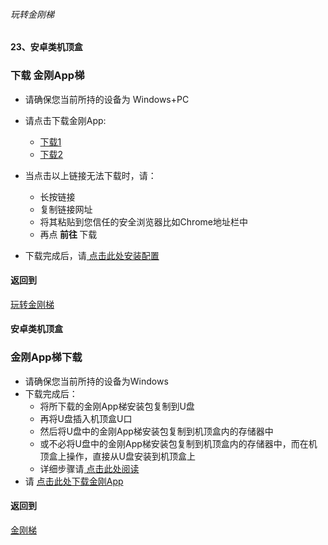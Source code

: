 ###### 玩转金刚梯
#### 23、安卓类机顶盒
### 下载 金刚App梯

- 请确保您当前所持的设备为 Windows+PC
- 请点击下载金刚App:
  - [下载1](https://github.com/a2zitpro/client/releases/download/latest/app-prod-release.apk)
  - [下载2](https://bitbucket.org/kk64/public/downloads/app-prod-release.apk)
- 当点击以上链接无法下载时，请：
  - 长按链接
  - 复制链接网址
  - 将其粘贴到您信任的安全浏览器比如Chrome地址栏中
  - 再点<strong> 前往 </strong>下载

- 下载完成后，请[ 点击此处安装配置](https://github.com/a2zitpro/web/blob/master/LadderFree/Android/TVBox/KKLadderAPP/KKLadderAPPConfigure.md)

#### 返回到
[玩转金刚梯](https://github.com/a2zitpro/web/blob/master/LadderFree/A.md)
















#### 安卓类机顶盒
### 金刚App梯下载

- 请确保您当前所持的设备为Windows
- 下载完成后：
  - 将所下载的金刚App梯安装包复制到U盘
  - 再将U盘插入机顶盒U口
  - 然后将U盘中的金刚App梯安装包复制到机顶盒内的存储器中
  - 或不必将U盘中的金刚App梯安装包复制到机顶盒内的存储器中，而在机顶盒上操作，直接从U盘安装到机顶盒上
  - 详细步骤请[ 点击此处阅读 ]()
- 请 [点击此处下载金刚App]()

#### 返回到
[金刚梯](https://github.com/a2zitpro/web/blob/master/LadderFree/A.md)


